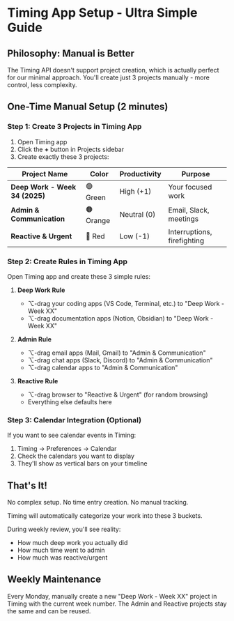 # Timing App Setup - Ultra Simple Guide

## Philosophy: Manual is Better
The Timing API doesn't support project creation, which is actually perfect for our minimal approach. You'll create just 3 projects manually - more control, less complexity.

## One-Time Manual Setup (2 minutes)

### Step 1: Create 3 Projects in Timing App

1. Open Timing app
2. Click the **+** button in Projects sidebar
3. Create exactly these 3 projects:

| Project Name | Color | Productivity | Purpose |
|-------------|-------|--------------|---------|
| **Deep Work - Week 34 (2025)** | 🟢 Green | High (+1) | Your focused work |
| **Admin & Communication** | 🟠 Orange | Neutral (0) | Email, Slack, meetings |
| **Reactive & Urgent** | 🔴 Red | Low (-1) | Interruptions, firefighting |

### Step 2: Create Rules in Timing App

Open Timing app and create these 3 simple rules:

1. **Deep Work Rule**
   - ⌥-drag your coding apps (VS Code, Terminal, etc.) to "Deep Work - Week XX"
   - ⌥-drag documentation apps (Notion, Obsidian) to "Deep Work - Week XX"

2. **Admin Rule**
   - ⌥-drag email apps (Mail, Gmail) to "Admin & Communication"
   - ⌥-drag chat apps (Slack, Discord) to "Admin & Communication"
   - ⌥-drag calendar apps to "Admin & Communication"

3. **Reactive Rule**
   - ⌥-drag browser to "Reactive & Urgent" (for random browsing)
   - Everything else defaults here

### Step 3: Calendar Integration (Optional)

If you want to see calendar events in Timing:
1. Timing → Preferences → Calendar
2. Check the calendars you want to display
3. They'll show as vertical bars on your timeline

## That's It!

No complex setup. No time entry creation. No manual tracking.

Timing will automatically categorize your work into these 3 buckets.

During weekly review, you'll see reality:
- How much deep work you actually did
- How much time went to admin
- How much was reactive/urgent

## Weekly Maintenance

Every Monday, manually create a new "Deep Work - Week XX" project in Timing with the current week number. The Admin and Reactive projects stay the same and can be reused.
